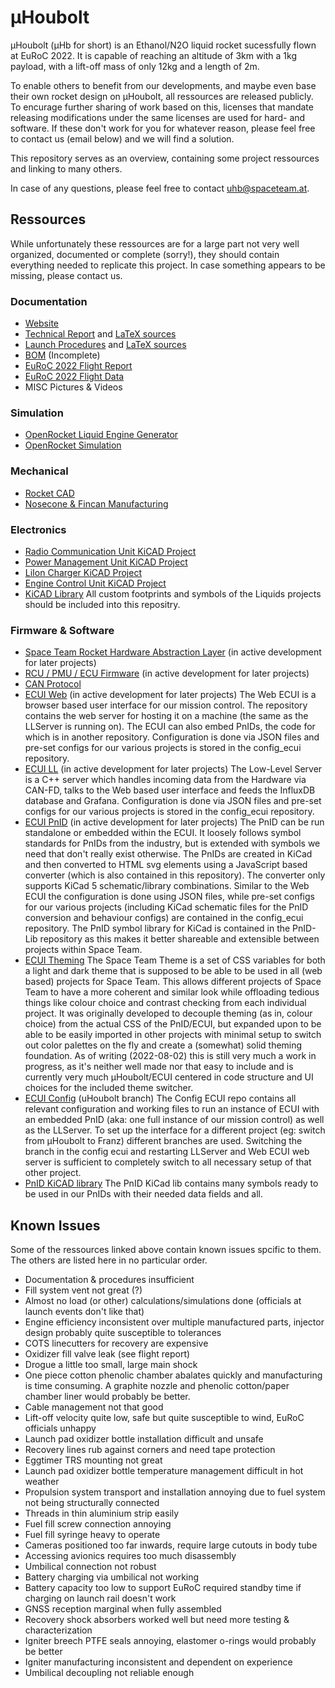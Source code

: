 # µHoubolt
µHoubolt (µHb for short) is an Ethanol/N2O liquid rocket sucessfully flown at EuRoC 2022. It is capable of reaching an altitude of 3km with a 1kg payload, with a lift-off mass of only 12kg and a length of 2m.

To enable others to benefit from our developments, and maybe even base their own rocket design on µHoubolt, all ressources are released publicly.
To encurage further sharing of work based on this, licenses that mandate releasing modifications under the same licenses are used for hard- and software. If these don't work for you for whatever reason, please feel free to contact us (email below) and we will find a solution.

This repository serves as an overview, containing some project ressources and linking to many others.

In case of any questions, please feel free to contact [uhb@spaceteam.at](mailto:uhb@spaceteam.at).

## Ressources
While unfortunately these ressources are for a large part not very well organized, documented or complete (sorry!), they should contain everything needed to replicate this project. In case something appears to be missing, please contact us.

### Documentation
- [Website](https://spaceteam.at/uhb)
- [Technical Report](TechnicalReport_EuRoC2022.pdf) and [LaTeX sources](TechnicalReport_EuRoC2022_Sources)
- [Launch Procedures](µHoubolt_Launch_Procedures.pdf) and [LaTeX sources](µHoubolt_Launch_Procedures_Sources)
- [BOM](BOM) (Incomplete)
- [EuRoC 2022 Flight Report](FlightReport_EuRoC2022.pdf)
- [EuRoC 2022 Flight Data](FlightData_EuRoC2022)
- MISC Pictures & Videos

### Simulation
- [OpenRocket Liquid Engine Generator](https://github.com/SpaceTeam/ORLEG)
- [OpenRocket Simulation](Simulation_OpenRocket)

### Mechanical
- [Rocket CAD](https://github.com/SpaceTeam/uHoubolt_CAD)
- [Nosecone & Fincan Manufacturing](CompositeManufacturing.pdf)

### Electronics
- [Radio Communication Unit KiCAD Project](https://github.com/SpaceTeam/uHoubolt_PCB_RCU)
- [Power Management Unit KiCAD Project](https://github.com/SpaceTeam/uHoubolt_PCB_PMU)
- [LiIon Charger KiCAD Project](https://github.com/SpaceTeam/uHoubolt_PCB_LiIon_Charger)
- [Engine Control Unit KiCAD Project](https://github.com/SpaceTeam/uHoubolt_PCB_ECU)
- [KiCAD Library](https://github.com/SpaceTeam/TXV_Library_PCB) All custom footprints and symbols of the Liquids projects should be included into this repositry.

### Firmware & Software
- [Space Team Rocket Hardware Abstraction Layer](https://github.com/SpaceTeam/STRHAL) (in active development for later projects)
- [RCU / PMU / ECU Firmware](https://github.com/SpaceTeam/firmware_liquids) (in active development for later projects)
- [CAN Protocol](https://github.com/SpaceTeam/can_houbolt)
- [ECUI Web](https://github.com/SpaceTeam/web_ecui_houbolt) (in active development for later projects) The Web ECUI is a browser based user interface for our mission control. The repository contains the web server for hosting it on a machine (the same as the LLServer is running on). The ECUI can also embed PnIDs, the code for which is in another repository. Configuration is done via JSON files and pre-set configs for our various projects is stored in the config_ecui repository.
- [ECUI LL](https://github.com/SpaceTeam/llserver_ecui_houbolt) (in active development for later projects) The Low-Level Server is a C++ server which handles incoming data from the Hardware via CAN-FD, talks to the Web based user interface and feeds the InfluxDB database and Grafana. Configuration is done via JSON files and pre-set configs for our various projects is stored in the config_ecui repository.
- [ECUI PnID](https://github.com/SpaceTeam/pnid_houbolt) (in active development for later projects) The PnID can be run standalone or embedded within the ECUI. It loosely follows symbol standards for PnIDs from the industry, but is extended with symbols we need that don't really exist otherwise. The PnIDs are created in KiCad and then converted to HTML svg elements using a JavaScript based converter (which is also contained in this repository). The converter only supports KiCad 5 schematic/library combinations. Similar to the Web ECUI the configuration is done using JSON files, while pre-set configs for our various projects (including KiCad schematic files for the PnID conversion and behaviour configs) are contained in the config_ecui repository. The PnID symbol library for KiCad is contained in the PnID-Lib repository as this makes it better shareable and extensible between projects within Space Team.
- [ECUI Theming](https://github.com/SpaceTeam/SpaceTeamTheme) The Space Team Theme is a set of CSS variables for both a light and dark theme that is supposed to be able to be used in all (web based) projects for Space Team. This allows different projects of Space Team to have a more coherent and similar look while offloading tedious things like colour choice and contrast checking from each individual project. It was originally developed to decouple theming (as in, colour choice) from the actual CSS of the PnID/ECUI, but expanded upon to be able to be easily imported in other projects with minimal setup to switch out color palettes on the fly and create a (somewhat) solid theming foundation. As of writing (2022-08-02) this is still very much a work in progress, as it's neither well made nor that easy to include and is currently very much µHoubolt/ECUI centered in code structure and UI choices for the included theme switcher.
- [ECUI Config](https://github.com/SpaceTeam/config_ecui) (uHoubolt branch) The Config ECUI repo contains all relevant configuration and working files to run an instance of ECUI with an embedded PnID (aka: one full instance of our mission control) as well as the LLServer. To set up the interface for a different project (eg: switch from µHoubolt to Franz) different branches are used. Switching the branch in the config ecui and restarting LLServer and Web ECUI web server is sufficient to completely switch to all necessary setup of that other project.
- [PnID KiCAD library](https://github.com/SpaceTeam/pnid-lib) The PnID KiCad lib contains many symbols ready to be used in our PnIDs with their needed data fields and all.

## Known Issues
Some of the ressources linked above contain known issues spcific to them. The others are listed here in no particular order.
- Documentation & procedures insufficient
- Fill system vent not great (?)
- Almost no load (or other) calculations/simulations done (officials at launch events don't like that)
- Engine efficiency inconsistent over multiple manufactured parts, injector design probably quite susceptible to tolerances
- COTS linecutters for recovery are expensive
- Oxidizer fill valve leak (see flight report)
- Drogue a little too small, large main shock
- One piece cotton phenolic chamber abalates quickly and manufacturing is time consuming. A graphite nozzle and phenolic cotton/paper chamber liner would probably be better.
- Cable management not that good
- Lift-off velocity quite low, safe but quite susceptible to wind, EuRoC officials unhappy
- Launch pad oxidizer bottle installation difficult and unsafe
- Recovery lines rub against corners and need tape protection
- Eggtimer TRS mounting not great
- Launch pad oxidizer bottle temperature management difficult in hot weather
- Propulsion system transport and installation annoying due to fuel system not being structurally connected
- Threads in thin aluminium strip easily
- Fuel fill screw connection annoying
- Fuel fill syringe heavy to operate
- Cameras positioned too far inwards, require large cutouts in body tube
- Accessing avionics requires too much disassembly
- Umbilical connection not robust
- Battery charging via umbilical not working
- Battery capacity too low to support EuRoC required standby time if charging on launch rail doesn't work
- GNSS reception marginal when fully assembled
- Recovery shock absorbers worked well but need more testing & characterization
- Igniter breech PTFE seals annoying, elastomer o-rings would probably be better
- Igniter manufacturing inconsistent and dependent on experience
- Umbilical decoupling not reliable enough
